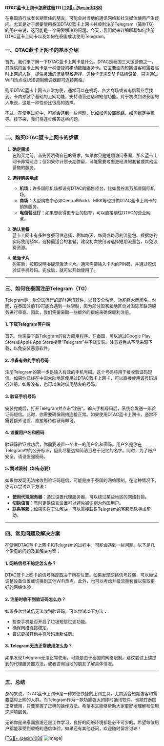 **DTAC蓝卡上网卡怎麽註冊TG [[TG💪+ @esim1088](https://t.me/s/esim1088)]**

在泰国旅行或者长期居住的朋友，可能会对当地的通讯网络和社交媒体使用产生疑问。尤其是对于想要使用泰国DTAC蓝卡上网卡并顺利注册Telegram（简称TG）的用户来说，这可能是一个需要解决的问题。今天，我们就来详细聊聊如何注册DTAC蓝卡上网卡以及如何在泰国成功使用Telegram。

### 一、DTAC蓝卡上网卡的基本介绍

首先，我们来了解一下DTAC蓝卡上网卡是什么。DTAC是泰国三大运营商之一，其提供的蓝卡上网卡是一种便捷的移动数据服务卡。它主要面向短期游客和需要临时上网的人群，提供灵活的流量套餐选择。这种卡无需SIM卡插槽设备，只需通过WiFi热点或USB调制解调器即可连接网络。

购买DTAC蓝卡上网卡非常方便，通常可以在机场、各大商场或者电信营业厅找到。卡内预装了基础的上网功能，支持语音通话和短信功能。对于初次到访泰国的人来说，这是一种性价比很高的选择。

不过，在使用过程中，可能会遇到一些问题，比如如何设置网络、如何绑定手机等。接下来，我们将逐步解答这些问题。

---

### 二、购买DTAC蓝卡上网卡的步骤

1. **确定需求**  
   在购买之前，首先要明确自己的需求。如果你只是短期访问泰国，那么蓝卡上网卡非常适合；但如果你计划长期停留，可能需要考虑更经济的套餐或其他运营商的服务。

2. **选择购买地点**  
   - **机场**：许多国际机场都设有DTAC的销售柜台，比如曼谷素万那普国际机场。  
   - **商场**：大型购物中心如CentralWorld、MBK等也提供DTAC蓝卡上网卡的销售服务。  
   - **电信营业厅**：如果想获得更专业的指导，可以直接前往DTAC的营业网点。

3. **确认套餐**  
   蓝卡上网卡有多种套餐可供选择，例如每天、每周或每月的流量包。根据你的实际使用频率，选择最适合的套餐。建议初次使用者选择短期流量包，以免浪费资源。

4. **激活卡片**  
   购买后，按照说明书提示激活卡片。通常需要输入卡内的PIN码，并通过短信验证手机号码。完成后，就可以开始使用了。

---

### 三、如何在泰国注册Telegram（TG）

Telegram是一款全球流行的即时通讯软件，以其安全性高、功能强大而闻名。然而，在泰国注册TG可能会遇到一些限制，因为部分国家和地区会对国际互联网服务进行审查。因此，我们需要采取一些额外的措施来确保顺利注册。

#### 1. 下载Telegram客户端

首先，你需要下载Telegram的官方应用程序。在泰国，可以通过Google Play Store或Apple App Store搜索“Telegram”并下载安装。注意避免从不明来源下载，以免安装恶意软件。

#### 2. 准备有效的手机号码

注册Telegram的第一步是输入有效的手机号码。这个号码将用于接收验证码短信。如果你已经在中国大陆地区使用过DTAC蓝卡上网卡，可以直接使用该号码进行注册。如果没有，也可以临时借用朋友的号码。

#### 3. 验证手机号码

安装完成后，打开Telegram并点击“注册”。输入手机号码后，系统会发送一条验证码短信。此时，你需要确保网络连接正常。如果使用DTAC蓝卡上网卡，通常不需要额外设置，直接等待验证码即可。

#### 4. 设置用户名和密码

验证码验证成功后，你需要设置一个唯一的用户名和密码。用户名是你在Telegram中的公开标识，因此尽量选择简洁且易于记忆的名字。同时，为了账户安全，请设置强密码。

#### 5. 跳过限制（如有必要）

如果你发现无法接收到验证码短信，可能是由于泰国的网络限制。在这种情况下，你可以尝试以下方法：

- **使用代理服务器**：通过设置代理服务器，可以绕过某些地区的网络封锁。
- **切换语言**：有时更换语言设置可以避免被识别为外国用户。
- **联系客服**：如果实在无法解决，可以直接联系Telegram的客服团队寻求帮助。

---

### 四、常见问题及解决方案

在使用DTAC蓝卡上网卡和Telegram的过程中，可能会遇到一些问题。以下是几个常见的问题及其解决方案：

#### 1. 网络信号不稳定怎么办？

DTAC蓝卡上网卡的信号强度取决于所在位置。如果发现网络信号较弱，可以尝试调整设备位置或切换到其他WiFi热点。此外，也可以考虑升级流量套餐以获取更好的网络体验。

#### 2. 注册时收不到验证码怎么办？

如果多次尝试仍无法收到验证码，可以尝试以下方法：
- 检查手机是否开启了垃圾短信过滤功能。
- 确保网络连接稳定。
- 尝试更换其他手机号码重新注册。

#### 3. Telegram无法正常使用怎么办？

如果发现Telegram无法正常使用，可能是由于泰国的网络限制。建议尝试上述提到的代理服务器方法，或者咨询当地的朋友了解具体情况。

---

### 五、总结

总的来说，DTAC蓝卡上网卡是一种方便快捷的上网工具，尤其适合短期游客和需要临时上网的人群。而Telegram作为一款功能强大的即时通讯软件，也能在泰国正常使用，只要掌握了正确的操作方法。希望本文能够帮助大家更好地理解和使用这两项服务。

无论你是来泰国旅游还是工作学习，良好的网络环境都是必不可少的。希望每位用户都能享受到顺畅的通信体验。如果还有其他疑问，欢迎随时留言讨论！

[[TG💪+ @esim1088](https://t.me/s/esim1088) ![Image](https://i.postimg.cc/4NQfJmqS/Snipaste-2025-05-13-00-14-12.png)]